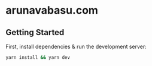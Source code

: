 # arunavabasu.com 

## Getting Started

First, install dependencies & run the development server:

```bash
yarn install && yarn dev
```